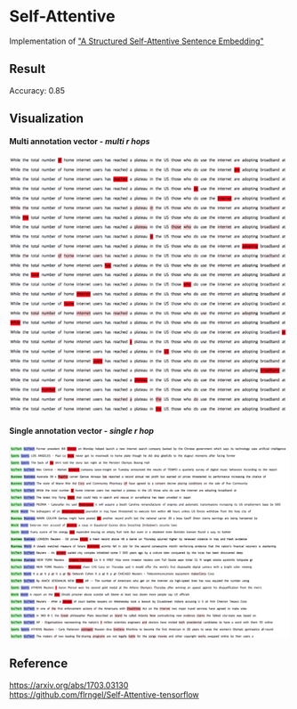 # Self-Attentive
Implementation of ["A Structured Self-Attentive Sentence Embedding"](https://arxiv.org/abs/1703.03130)

## Result
Accuracy: 0.85

## Visualization
#### Multi annotation vector - *multi r hops*<br>
<img src="image/multi_attention.png" alt="multi attention" width="720px"/><br>

#### Single annotation vector - *single r hop*<br>
<img src="image/single_attention.png" alt="single attention" width="720px"/><br>

## Reference
<https://arxiv.org/abs/1703.03130><br>
<https://github.com/flrngel/Self-Attentive-tensorflow>

